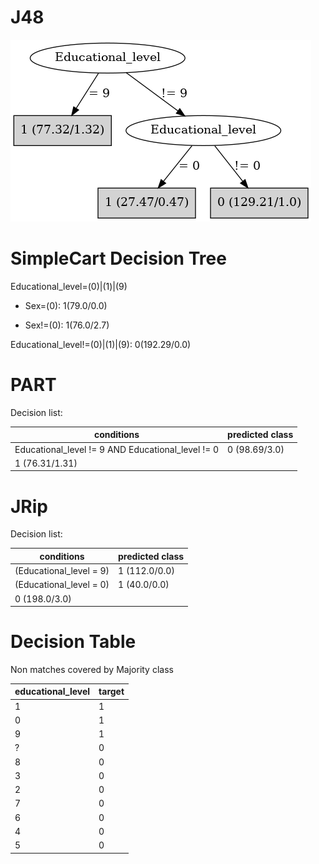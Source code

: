 # J48

![](last_J48_graph.png)

# SimpleCart Decision Tree

Educational_level=(0)|(1)|(9)

* Sex=(0): 1(79.0/0.0)

* Sex!=(0): 1(76.0/2.7)

Educational_level!=(0)|(1)|(9): 0(192.29/0.0)

# PART

Decision list:

conditions|predicted class
---|---
Educational_level != 9 AND Educational_level != 0| 0 (98.69/3.0)
| 1 (76.31/1.31)


# JRip

Decision list:

conditions|predicted class
---|---
(Educational_level = 9)|1 (112.0/0.0)
(Educational_level = 0)|1 (40.0/0.0)
|0 (198.0/3.0)


# Decision Table

Non matches covered by Majority class

educational_level|target
---|---
1|1
0|1
9|1
?|0
8|0
3|0
2|0
7|0
6|0
4|0
5|0


